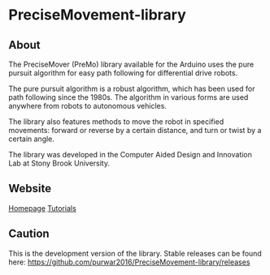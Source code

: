 # PreciseMovement-library
## About
The PreciseMover (PreMo) library available for the Arduino uses the pure pursuit algorithm for easy path following for differential drive robots. 

The pure pursuit algorithm is a robust algorithm, which has been used for path following since the 1980s. The algorithm in various forms are used anywhere from robots to autonomous vehicles.

The library also features methods to move the robot in specified movements: forward or reverse by a certain distance, and turn or twist by a certain angle. 

The library was developed in the Computer Aided Design and Innovation Lab at Stony Brook University.

## Website
[Homepage](https://sites.google.com/stonybrook.edu/premo/)
[Tutorials](https://sites.google.com/stonybrook.edu/premo/tutorials?authuser=0)

## Caution
This is the development version of the library.
Stable releases can be found here:
https://github.com/purwar2016/PreciseMovement-library/releases

